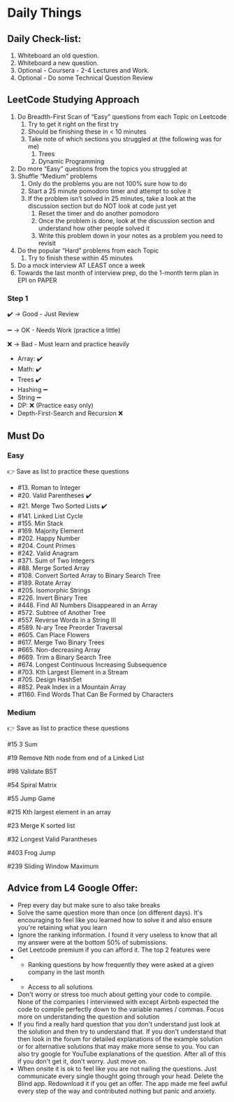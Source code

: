 # Daily Things

## Daily Check-list:
1. Whiteboard an old question.
2. Whiteboard a new question.
3. Optional - Coursera - 2-4 Lectures and Work.
4. Optional - Do some Technical Question Review

## LeetCode Studying Approach

1. Do Breadth-First Scan of “Easy” questions from each Topic on Leetcode
    1. Try to get it right on the first try
    2. Should be finishing these in < 10 minutes
    3. Take note of which sections you struggled at (the following was for me)
        1. Trees
        2. Dynamic Programming
2. Do more “Easy” questions from the topics you struggled at
3. Shuffle “Medium” problems
    1. Only do the problems you are not 100% sure how to do
    2. Start a 25 minute pomodoro timer and attempt to solve it
    3. If the problem isn’t solved in 25 minutes, take a look at the discussion section but do NOT look at code just yet
        1. Reset the timer and do another pomodoro
        2. Once the problem is done, look at the discussion section and understand how other people solved it
        3. Write this problem down in your notes as a problem you need to revisit
4. Do the popular “Hard” problems from each Topic
    1. Try to finish these within 45 minutes
5. Do a mock interview AT LEAST once a week
6. Towards the last month of interview prep, do the 1-month term plan in EPI on PAPER

### Step 1
:heavy_check_mark: -> Good - Just Review

:heavy_minus_sign: -> OK - Needs Work (practice a little)

:x: -> Bad - Must learn and practice heavily
* Array: :heavy_check_mark:
* Math: :heavy_check_mark:
* Trees :heavy_check_mark:
* Hashing :heavy_minus_sign:
* String :heavy_minus_sign:
* DP: :x: (Practice easy only)
* Depth-First-Search and Recursion :x:
## Must Do

### Easy

👉 Save as list to practice these questions

* #13. Roman to Integer 
* #20. Valid Parentheses :heavy_check_mark:
* #21. Merge Two Sorted Lists :heavy_check_mark:
* #141. Linked List Cycle
* #155. Min Stack
* #169. Majority Element
* #202. Happy Number
* #204. Count Primes
* #242. Valid Anagram
* #371. Sum of Two Integers
* #88. Merge Sorted Array
* #108. Convert Sorted Array to Binary Search Tree
* #189. Rotate Array
* #205. Isomorphic Strings
* #226. Invert Binary Tree
* #448. Find All Numbers Disappeared in an Array
* #572. Subtree of Another Tree
* #557. Reverse Words in a String III
* #589. N-ary Tree Preorder Traversal
* #605. Can Place Flowers
* #617. Merge Two Binary Trees
* #665. Non-decreasing Array
* #669. Trim a Binary Search Tree
* #674. Longest Continuous Increasing Subsequence
* #703. Kth Largest Element in a Stream
* #705. Design HashSet
* #852. Peak Index in a Mountain Array
* #1160. Find Words That Can Be Formed by Characters

### Medium

👉 Save as list to practice these questions

#15 3 Sum

#19 Remove Nth node from end of a Linked List

#98 Validate BST

#54 Spiral Matrix

#55 Jump Game

#215 Kth largest element in an array

#23 Merge K sorted list

#32 Longest Valid Parantheses

#403 Frog Jump

#239 Sliding Window Maximum

## Advice from L4 Google Offer:
* Prep every day but make sure to also take breaks
* Solve the same question more than once (on different days). It's encouraging to feel like you learned how to solve it and also ensure you're retaining what you learn
* Ignore the ranking information. I found it very useless to know that all my answer were at the bottom 50% of submissions.
* Get Leetcode premium if you can afford it. The top 2 features were
* * Ranking questions by how frequently they were asked at a given company in the last month
* * Access to all solutions
* Don't worry or stress too much about getting your code to compile. None of the companies I interviewed with except Airbnb expected the code to compile perfectly down to the variable names / commas. Focus more on understanding the question and solution
* If you find a really hard question that you don't understand just look at the solution and then try to understand that. If you don't understand that then look in the forum for detailed explanations of the example solution or for alternative solutions that may make more sense to you. You can also try google for YouTube explanations of the question. After all of this if you don't get it, don't worry. Just move on.
* When onsite it is ok to feel like you are not nailing the questions. Just communicate every single thought going through your head.
Delete the Blind app. Redownload it if you get an offer. The app made me feel awful every step of the way and contributed nothing but panic and anxiety.

